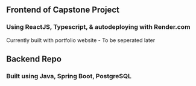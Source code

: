 ## Frontend of Capstone Project   
  
### Using ReactJS, Typescript, & autodeploying with Render.com  
  
Currently built with portfolio website - To be seperated later  
  
## Backend Repo  
  
### Built using Java, Spring Boot, PostgreSQL  

